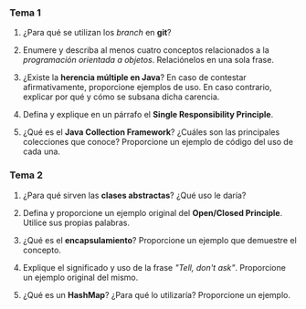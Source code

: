 ### Tema 1

1) ¿Para qué se utilizan los *branch* en **git**?

2) Enumere y describa al menos cuatro conceptos relacionados a la *programación orientada a objetos*. Relaciónelos en una sola frase. 

3) ¿Existe la **herencia múltiple en Java**? En caso de contestar afirmativamente, proporcione ejemplos de uso. En caso contrario, explicar por qué y cómo se subsana dicha carencia.

4) Defina y explique en un párrafo el **Single Responsibility Principle**.

5) ¿Qué es el **Java Collection Framework**? ¿Cuáles son las principales colecciones que conoce? Proporcione un ejemplo de código del uso de cada una.

### Tema 2

1) ¿Para qué sirven las **clases abstractas**? ¿Qué uso le daría?

2) Defina y proporcione un ejemplo original del **Open/Closed Principle**. Utilice sus propias palabras.

3) ¿Qué es el **encapsulamiento**? Proporcione un ejemplo que demuestre el concepto.

4) Explique el significado y uso de la frase *"Tell, don't ask"*. Proporcione un ejemplo original del mismo.

5) ¿Qué es un **HashMap**? ¿Para qué lo utilizaría? Proporcione un ejemplo.
